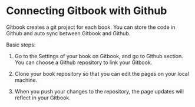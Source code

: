 # Connecting Gitbook with Github

Gitbook creates a git project for each book. You can store the code in Github and auto sync between Gitbook and Github.

Basic steps:

1. Go to the Settings of your book on Gitbook, and go to Github section. You can choose a Github repository to link your Gitbook.

2. Clone your book repository so that you can edit the pages on your local machine.

3. When you push your changes to the repository, the page updates will reflect in your Gitbook.
